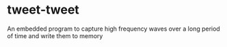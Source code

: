 # tweet-tweet
An embedded program to capture high frequency waves over a long period of time and write them to memory
